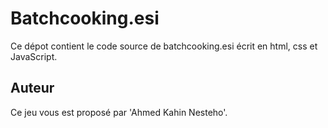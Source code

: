 # Batchcooking.esi

 Ce dépot contient le code source de batchcooking.esi écrit en html, css et JavaScript.

 ## Auteur

 Ce jeu vous est proposé par 'Ahmed Kahin Nesteho'.